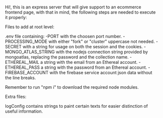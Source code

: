 Hi!, this is an express server that will give support to an ecommerce frontend page, with that in mind, the following steps are needed to execute it properly:

Files to add at root level:

.env file containing:
-PORT with the choosen port number.
-PROCESSING_MODE with either "fork" or "cluster" uppercase not needed.
-SECRET with a string for usage on both the session and the cookies.
-MONGO_ATLAS_STRING with the nodejs connection string provided by mongoatlas, replacing the password and the collection name.
-ETHEREAL_MAIL a string with the email from an Ethereal account.
-ETHEREAL_PASS a string with the password from an Ethereal account.
-FIREBASE_ACCOUNT with the firebase service account json data without the line breaks.

Remember to run "npm i" to download the required node modules.

Extra files:

logConfig contains strings to paint certain texts for easier distinction of useful information.